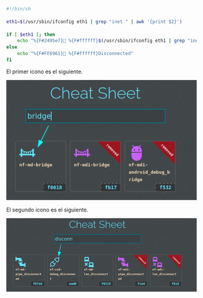 ```bash
#!/bin/sh

eth1=$(/usr/sbin/ifconfig eth1 | grep "inet " | awk '{print $2}')

if [ $eth1 ]; then
	echo "%{F#2495e7}󰘘 %{F#ffffff}$(/usr/sbin/ifconfig eth1 | grep "inet " | awk '{print $2}')%{u-}"
else
	echo "%{F#FF6961} %{F#ffffff}Disconnected"
fi
```


El primer icono es el siguiente.

![Icono Bridge](/assets/img/icono-bridge.png)

El segundo icono es el siguiente.

![Icono de Bridge desconectado](/assets/img/icono-disconnect-bridge.png)

